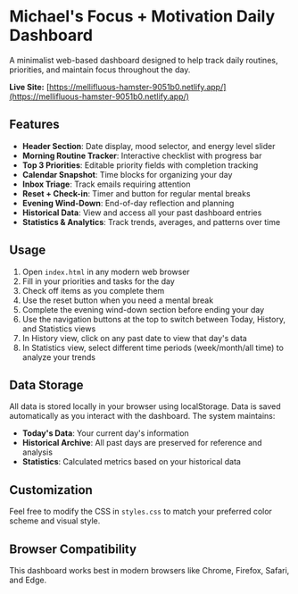 # Michael's Focus + Motivation Daily Dashboard

A minimalist web-based dashboard designed to help track daily routines, priorities, and maintain focus throughout the day.

**Live Site:** [https://mellifluous-hamster-9051b0.netlify.app/](https://mellifluous-hamster-9051b0.netlify.app/)

## Features

- **Header Section**: Date display, mood selector, and energy level slider
- **Morning Routine Tracker**: Interactive checklist with progress bar
- **Top 3 Priorities**: Editable priority fields with completion tracking
- **Calendar Snapshot**: Time blocks for organizing your day
- **Inbox Triage**: Track emails requiring attention
- **Reset + Check-in**: Timer and button for regular mental breaks
- **Evening Wind-Down**: End-of-day reflection and planning
- **Historical Data**: View and access all your past dashboard entries
- **Statistics & Analytics**: Track trends, averages, and patterns over time

## Usage

1. Open `index.html` in any modern web browser
2. Fill in your priorities and tasks for the day
3. Check off items as you complete them
4. Use the reset button when you need a mental break
5. Complete the evening wind-down section before ending your day
6. Use the navigation buttons at the top to switch between Today, History, and Statistics views
7. In History view, click on any past date to view that day's data
8. In Statistics view, select different time periods (week/month/all time) to analyze your trends

## Data Storage

All data is stored locally in your browser using localStorage. Data is saved automatically as you interact with the dashboard. The system maintains:

- **Today's Data**: Your current day's information
- **Historical Archive**: All past days are preserved for reference and analysis
- **Statistics**: Calculated metrics based on your historical data

## Customization

Feel free to modify the CSS in `styles.css` to match your preferred color scheme and visual style.

## Browser Compatibility

This dashboard works best in modern browsers like Chrome, Firefox, Safari, and Edge.
